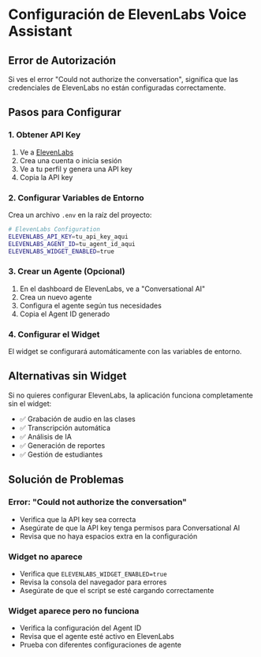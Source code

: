 # Configuración de ElevenLabs Voice Assistant

## Error de Autorización

Si ves el error "Could not authorize the conversation", significa que las credenciales de ElevenLabs no están configuradas correctamente.

## Pasos para Configurar

### 1. Obtener API Key
1. Ve a [ElevenLabs](https://elevenlabs.io/)
2. Crea una cuenta o inicia sesión
3. Ve a tu perfil y genera una API key
4. Copia la API key

### 2. Configurar Variables de Entorno
Crea un archivo `.env` en la raíz del proyecto:

```bash
# ElevenLabs Configuration
ELEVENLABS_API_KEY=tu_api_key_aqui
ELEVENLABS_AGENT_ID=tu_agent_id_aqui
ELEVENLABS_WIDGET_ENABLED=true
```

### 3. Crear un Agente (Opcional)
1. En el dashboard de ElevenLabs, ve a "Conversational AI"
2. Crea un nuevo agente
3. Configura el agente según tus necesidades
4. Copia el Agent ID generado

### 4. Configurar el Widget
El widget se configurará automáticamente con las variables de entorno.

## Alternativas sin Widget

Si no quieres configurar ElevenLabs, la aplicación funciona completamente sin el widget:

- ✅ Grabación de audio en las clases
- ✅ Transcripción automática
- ✅ Análisis de IA
- ✅ Generación de reportes
- ✅ Gestión de estudiantes

## Solución de Problemas

### Error: "Could not authorize the conversation"
- Verifica que la API key sea correcta
- Asegúrate de que la API key tenga permisos para Conversational AI
- Revisa que no haya espacios extra en la configuración

### Widget no aparece
- Verifica que `ELEVENLABS_WIDGET_ENABLED=true`
- Revisa la consola del navegador para errores
- Asegúrate de que el script se esté cargando correctamente

### Widget aparece pero no funciona
- Verifica la configuración del Agent ID
- Revisa que el agente esté activo en ElevenLabs
- Prueba con diferentes configuraciones de agente
